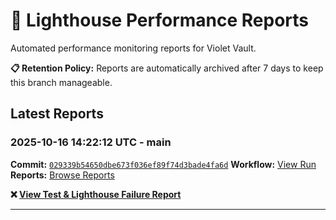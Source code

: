 # 🔦 Lighthouse Performance Reports

Automated performance monitoring reports for Violet Vault.

**📋 Retention Policy:** Reports are automatically archived after 7 days to keep this branch manageable.

## Latest Reports

### 2025-10-16 14:22:12 UTC - main

**Commit:** [`029339b54650dbe673f036ef89f74d3bade4fa6d`](https://github.com/thef4tdaddy/violet-vault/commit/029339b54650dbe673f036ef89f74d3bade4fa6d)
**Workflow:** [View Run](https://github.com/thef4tdaddy/violet-vault/actions/runs/18564452749)
**Reports:** [Browse Reports](https://github.com/thef4tdaddy/violet-vault/tree/lighthouse-reports/reports/main/2025-10-16_14-22-10)

**❌ [View Test & Lighthouse Failure Report](./reports/main/2025-10-16_14-22-10/test-and-lighthouse-failures.md)**


---

